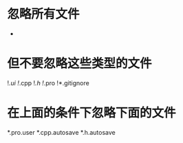 # 忽略所有文件
*


# 但不要忽略这些类型的文件
!*.ui
!*.cpp
!*.h
!*.pro
!*.gitignore

# 在上面的条件下忽略下面的文件
*.pro.user
*.cpp.autosave
*.h.autosave